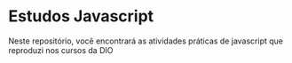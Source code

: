 # Estudos Javascript

Neste repositório, você encontrará as atividades práticas de javascript que reproduzi nos cursos da DIO
